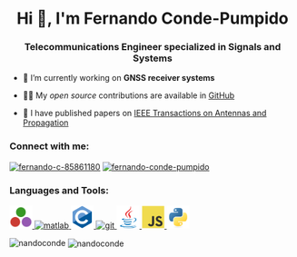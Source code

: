 <h1 align="center">Hi 👋, I'm Fernando Conde-Pumpido</h1>
<h3 align="center">Telecommunications Engineer specialized in Signals and Systems</h3>

- 🔭 I’m currently working on **GNSS receiver systems**

- 👨‍💻 My *open source* contributions are available in [GitHub](https://github.com/nandoconde)

- 📝 I have published papers on [IEEE Transactions on Antennas and Propagation](https://ieeexplore.ieee.org/xpl/aboutJournal.jsp?punumber=8)

<h3 align="left">Connect with me:</h3>
<p align="left">
<a href="https://linkedin.com/in/fernando-c-85861180" target="blank"><img align="center" src="https://raw.githubusercontent.com/rahuldkjain/github-profile-readme-generator/master/src/images/icons/Social/linked-in-alt.svg" alt="fernando-c-85861180" height="30" width="40" /></a>
<a href="https://stackoverflow.com/users/fernando-conde-pumpido" target="blank"><img align="center" src="https://raw.githubusercontent.com/rahuldkjain/github-profile-readme-generator/master/src/images/icons/Social/stack-overflow.svg" alt="fernando-conde-pumpido" height="30" width="40" /></a>
</p>

<h3 align="left">Languages and Tools:</h3>
<p align="left"> <a href="https://julialang.org/" target="_blank" rel="noreferrer"> <img src="https://github.com/JuliaLang/julia-logo-graphics/blob/master/images/julia-dots.svg" alt="julia" width="40" height="40"/> </a> <a href="https://www.mathworks.com/" target="_blank" rel="noreferrer"> <img src="https://upload.wikimedia.org/wikipedia/commons/2/21/Matlab_Logo.png" alt="matlab" width="40" height="40"/> </a> <a href="https://www.cprogramming.com/" target="_blank" rel="noreferrer"> <img src="https://raw.githubusercontent.com/devicons/devicon/master/icons/c/c-original.svg" alt="c" width="40" height="40"/> </a> <a href="https://git-scm.com/" target="_blank" rel="noreferrer"> <img src="https://www.vectorlogo.zone/logos/git-scm/git-scm-icon.svg" alt="git" width="40" height="40"/> </a> <a href="https://www.java.com" target="_blank" rel="noreferrer"> <img src="https://raw.githubusercontent.com/devicons/devicon/master/icons/java/java-original.svg" alt="java" width="40" height="40"/> </a> <a href="https://developer.mozilla.org/en-US/docs/Web/JavaScript" target="_blank" rel="noreferrer"> <img src="https://raw.githubusercontent.com/devicons/devicon/master/icons/javascript/javascript-original.svg" alt="javascript" width="40" height="40"/> </a> <a href="https://www.python.org" target="_blank" rel="noreferrer"> <img src="https://raw.githubusercontent.com/devicons/devicon/master/icons/python/python-original.svg" alt="python" width="40" height="40"/> </a> </p>

<p><img align="left" src="https://github-readme-stats.vercel.app/api/top-langs?username=nandoconde&show_icons=true&locale=en&layout=compact" alt="nandoconde" /></p>

<p>&nbsp;<img align="center" src="https://github-readme-stats.vercel.app/api?username=nandoconde&show_icons=true&locale=en" alt="nandoconde" /></p>
